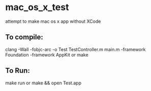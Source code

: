 mac_os_x_test
========
attempt to make mac os x app without XCode

To compile:
---
clang -Wall -fobjc-arc -o Test TestController.m main.m -framework Foundation -framework AppKit
or
make

To Run:
---
make run
or
make && open Test.app
